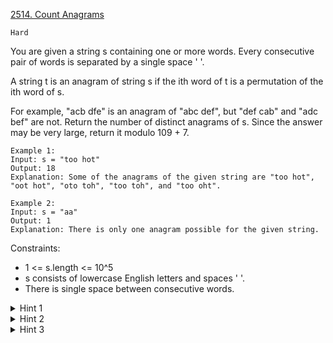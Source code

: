 [2514. Count Anagrams](https://leetcode.com/problems/count-anagrams/description/)

`Hard`

You are given a string s containing one or more words. Every consecutive pair of words is separated by a single space ' '.

A string t is an anagram of string s if the ith word of t is a permutation of the ith word of s.

For example, "acb dfe" is an anagram of "abc def", but "def cab" and "adc bef" are not.
Return the number of distinct anagrams of s. Since the answer may be very large, return it modulo 109 + 7.

```
Example 1:
Input: s = "too hot"
Output: 18
Explanation: Some of the anagrams of the given string are "too hot", "oot hot", "oto toh", "too toh", and "too oht".

Example 2:
Input: s = "aa"
Output: 1
Explanation: There is only one anagram possible for the given string.
```

Constraints:

- 1 <= s.length <= 10^5
- s consists of lowercase English letters and spaces ' '.
- There is single space between consecutive words.

<details>
<summary>Hint 1</summary>

For each word, can you count the number of permutations possible if all characters are distinct?

</details>

<details>
<summary>Hint 2</summary>

How to reduce overcounting when letters are repeated?

</details>

<details>
<summary>Hint 3</summary>

The product of the counts of distinct permutations of all words will give the final answer.

</details>